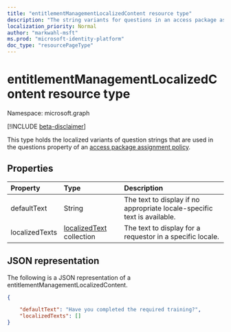 ```yaml
---
title: "entitlementManagementLocalizedContent resource type"
description: "The string variants for questions in an access package assignment policy."
localization_priority: Normal
author: "markwahl-msft"
ms.prod: "microsoft-identity-platform"
doc_type: "resourcePageType"
---
```


# entitlementManagementLocalizedContent resource type

Namespace: microsoft.graph

[!INCLUDE [beta-disclaimer](../../includes/beta-disclaimer.md)]

This type holds the localized variants of question strings that are used in the questions property of an [access package assignment policy](accesspackageassignmentpolicy.md).

## Properties

| Property                     | Type                      | Description |
| :--------------------------- | :------------------------ | :---------- |
| defaultText | String | The text to display if no appropriate locale-specific text is available. |
| localizedTexts | [localizedText](localizedtext.md) collection | The text to display for a requestor in a specific locale. |

## JSON representation

The following is a JSON representation of a entitlementManagementLocalizedContent.  

<!-- {
  "blockType": "resource",
  "optionalProperties": [

  ],
  "@odata.type": "microsoft.graph.entitlementManagementLocalizedContent",
  "baseType": ""
}-->

```json
{

    "defaultText": "Have you completed the required training?",
    "localizedTexts": []
}
```

<!-- uuid: 16cd6b66-4b1a-43a1-adaf-3a886856ed98
2019-02-04 14:57:30 UTC -->
<!-- {
  "type": "#page.annotation",
  "description": "entitlementManagementLocalizedContent resource type",
  "keywords": "",
  "section": "documentation",
  "tocPath": ""
}-->
